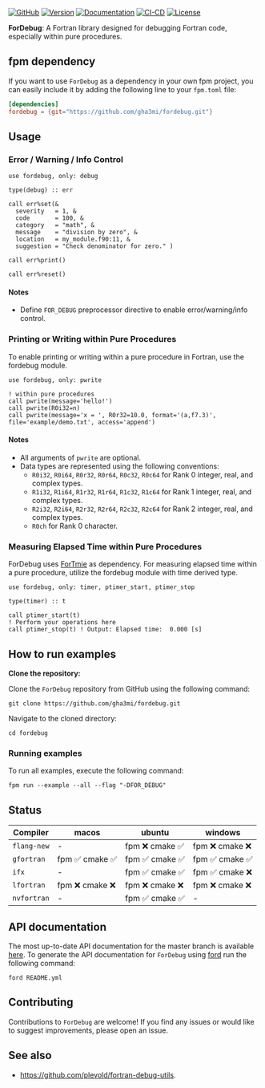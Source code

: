 [![GitHub](https://img.shields.io/badge/GitHub-ForDebug-blue.svg?style=social&logo=github)](https://github.com/gha3mi/fordebug)
[![Version](https://img.shields.io/github/release/gha3mi/fordebug.svg)](https://github.com/gha3mi/fordebug/releases/latest)
[![Documentation](https://img.shields.io/badge/ford-Documentation%20-blueviolet.svg)](https://gha3mi.github.io/fordebug/)
[![CI-CD](https://github.com/gha3mi/fordebug/actions/workflows/CI-CD.yml/badge.svg)](https://github.com/gha3mi/fordebug/actions/workflows/CI-CD.yml) 
[![License](https://img.shields.io/github/license/gha3mi/fordebug?color=green)](https://github.com/gha3mi/fordebug/blob/main/LICENSE)

**ForDebug**: A Fortran library designed for debugging Fortran code, especially within pure procedures.

## fpm dependency

If you want to use `ForDebug` as a dependency in your own fpm project,
you can easily include it by adding the following line to your `fpm.toml` file:

```toml
[dependencies]
fordebug = {git="https://github.com/gha3mi/fordebug.git"}
```

## Usage

### Error / Warning / Info Control

```Fortran
use fordebug, only: debug

type(debug) :: err

call err%set(&
  severity   = 1, &
  code       = 100, &
  category   = "math", &
  message    = "division by zero", &
  location   = my_module.f90:11, &
  suggestion = "Check denominator for zero." )

call err%print()

call err%reset()
```

#### Notes

- Define `FOR_DEBUG` preprocessor directive to enable error/warning/info control.

### Printing or Writing within Pure Procedures

To enable printing or writing within a pure procedure in Fortran, use the fordebug module.

```Fortran
use fordebug, only: pwrite

! within pure procedures
call pwrite(message='hello!')
call pwrite(R0i32=n)
call pwrite(message='x = ', R0r32=10.0, format='(a,f7.3)', file='example/demo.txt', access='append')
```

#### Notes

- All arguments of `pwrite` are optional.
- Data types are represented using the following conventions:
  - `R0i32`, `R0i64`, `R0r32`, `R0r64`, `R0c32`, `R0c64` for Rank 0 integer, real, and complex types.
  - `R1i32`, `R1i64`, `R1r32`, `R1r64`, `R1c32`, `R1c64` for Rank 1 integer, real, and complex types.
  - `R2i32`, `R2i64`, `R2r32`, `R2r64`, `R2c32`, `R2c64` for Rank 2 integer, real, and complex types.
  - `R0ch` for Rank 0 character.

### Measuring Elapsed Time within Pure Procedures

ForDebug uses [ForTmie](https://github.com/gha3mi/fortime) as dependency. For measuring elapsed time within a pure procedure, utilize the fordebug module with time derived type.

```Fortran
use fordebug, only: timer, ptimer_start, ptimer_stop

type(timer) :: t

call ptimer_start(t)
! Perform your operations here
call ptimer_stop(t) ! Output: Elapsed time:  0.000 [s]
```

## How to run examples

**Clone the repository:**

Clone the `ForDebug` repository from GitHub using the following command:

```shell
git clone https://github.com/gha3mi/fordebug.git
```

Navigate to the cloned directory:

```shell
cd fordebug
```

### Running examples

To run all examples, execute the following command:

```shell
fpm run --example --all --flag "-DFOR_DEBUG"
```

## Status

<!-- STATUS:setup-fortran-conda:START -->
| Compiler   | macos | ubuntu | windows |
|------------|----------------------|----------------------|----------------------|
| `flang-new` | - | fpm ❌  cmake ✅ | fpm ❌  cmake ❌ |
| `gfortran` | fpm ✅  cmake ✅ | fpm ✅  cmake ✅ | fpm ✅  cmake ✅ |
| `ifx` | - | fpm ✅  cmake ✅ | fpm ✅  cmake ❌ |
| `lfortran` | fpm ❌  cmake ❌ | fpm ❌  cmake ❌ | fpm ❌  cmake ❌ |
| `nvfortran` | - | fpm ✅  cmake ✅ | - |
<!-- STATUS:setup-fortran-conda:END -->

## API documentation

The most up-to-date API documentation for the master branch is available
[here](https://gha3mi.github.io/fordebug/).
To generate the API documentation for `ForDebug` using
[ford](https://github.com/Fortran-FOSS-Programmers/ford) run the following
command:

```shell
ford README.yml
```

## Contributing

Contributions to `ForDebug` are welcome!
If you find any issues or would like to suggest improvements, please open an issue.

## See also

- https://github.com/plevold/fortran-debug-utils.
